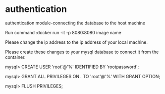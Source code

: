 # authentication
authentication module-connecting the database to the host machine


Run command :docker run -it -p 8080:8080 image name

Please change the ip address to the ip address of your local machine.

Please create these changes to your mysql database to connect it from the container.

mysql> CREATE USER 'root'@'%' IDENTIFIED BY 'rootpassword';

mysql> GRANT ALL PRIVILEGES ON *.* TO 'root'@'%' WITH GRANT OPTION;

mysql> FLUSH PRIVILEGES;
